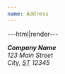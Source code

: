 ```yaml
---
name: Address
---
```


---html|render---

<address itemscope itemtype="http://schema.org/PostalAddress">
	<strong itemprop="name">Company Name</strong><br>
	<span itemprop="streetAddress">123 Main Street</span><br>
	<span itemprop="addressLocality">City</span>, <abbr title="State" itemprop="addressRegion">ST</abbr> <span itemprop="postalCode">12345</span>
</address>